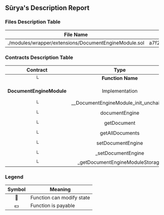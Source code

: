 ## Sūrya's Description Report

### Files Description Table


|  File Name  |  SHA-1 Hash  |
|-------------|--------------|
| ./modules/wrapper/extensions/DocumentEngineModule.sol | a7f294ce335c1bac5914d39a3e23cc630e54c5d8 |


### Contracts Description Table


|  Contract  |         Type        |       Bases      |                  |                 |
|:----------:|:-------------------:|:----------------:|:----------------:|:---------------:|
|     └      |  **Function Name**  |  **Visibility**  |  **Mutability**  |  **Modifiers**  |
||||||
| **DocumentEngineModule** | Implementation | IDocumentEngineModule, AccessControlUpgradeable |||
| └ | __DocumentEngineModule_init_unchained | Internal 🔒 | 🛑  | onlyInitializing |
| └ | documentEngine | Public ❗️ |   |NO❗️ |
| └ | getDocument | Public ❗️ |   |NO❗️ |
| └ | getAllDocuments | Public ❗️ |   |NO❗️ |
| └ | setDocumentEngine | Public ❗️ | 🛑  | onlyRole |
| └ | _setDocumentEngine | Internal 🔒 | 🛑  | |
| └ | _getDocumentEngineModuleStorage | Private 🔐 |   | |


### Legend

|  Symbol  |  Meaning  |
|:--------:|-----------|
|    🛑    | Function can modify state |
|    💵    | Function is payable |
